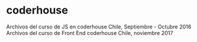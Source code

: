# coderhouse
Archivos del curso de JS en coderhouse Chile, Septiembre - Octubre 2016
Archivos del curso de Front End coderhouse Chile, noviembre 2017
